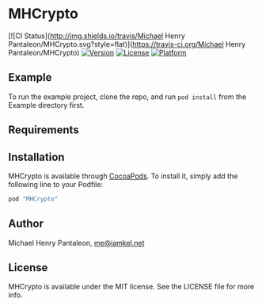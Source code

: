 # MHCrypto

[![CI Status](http://img.shields.io/travis/Michael Henry Pantaleon/MHCrypto.svg?style=flat)](https://travis-ci.org/Michael Henry Pantaleon/MHCrypto)
[![Version](https://img.shields.io/cocoapods/v/MHCrypto.svg?style=flat)](http://cocoapods.org/pods/MHCrypto)
[![License](https://img.shields.io/cocoapods/l/MHCrypto.svg?style=flat)](http://cocoapods.org/pods/MHCrypto)
[![Platform](https://img.shields.io/cocoapods/p/MHCrypto.svg?style=flat)](http://cocoapods.org/pods/MHCrypto)

## Example

To run the example project, clone the repo, and run `pod install` from the Example directory first.

## Requirements

## Installation

MHCrypto is available through [CocoaPods](http://cocoapods.org). To install
it, simply add the following line to your Podfile:

```ruby
pod "MHCrypto"
```

## Author

Michael Henry Pantaleon, me@iamkel.net

## License

MHCrypto is available under the MIT license. See the LICENSE file for more info.
